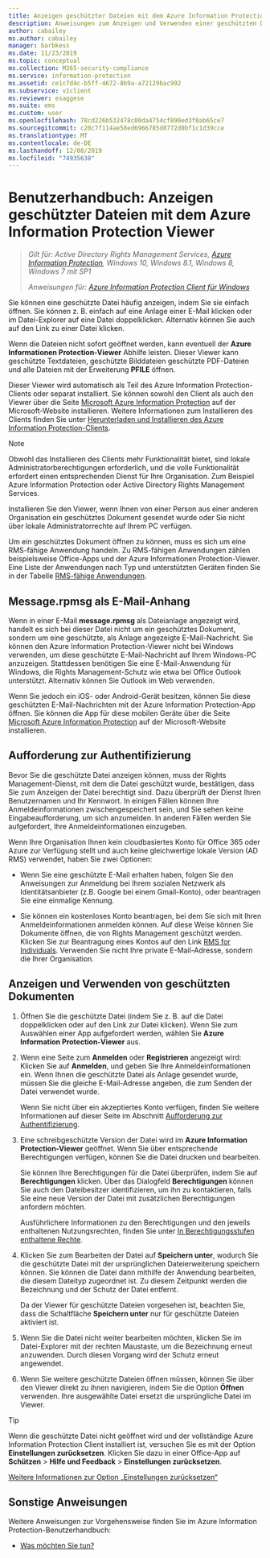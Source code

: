 ```yaml
---
title: Anzeigen geschützter Dateien mit dem Azure Information Protection Viewer
description: Anweisungen zum Anzeigen und Verwenden einer geschützten Datei, die erfordert, dass der Azure Information Protection Viewer installiert ist.
author: cabailey
ms.author: cabailey
manager: barbkess
ms.date: 11/23/2019
ms.topic: conceptual
ms.collection: M365-security-compliance
ms.service: information-protection
ms.assetid: ce1c7d4c-b5ff-4672-8b9a-a72129bac992
ms.subservice: v1client
ms.reviewer: esaggese
ms.suite: ems
ms.custom: user
ms.openlocfilehash: 78cd226b532478c00da4754cf890ed3f0ab65ce7
ms.sourcegitcommit: c20c7f114ae58ed6966785d8772d0bf1c1d39cce
ms.translationtype: MT
ms.contentlocale: de-DE
ms.lasthandoff: 12/08/2019
ms.locfileid: "74935638"
---
```

# <a name="user-guide-view-protected-files-with-the-azure-information-protection-viewer"></a>Benutzerhandbuch: Anzeigen geschützter Dateien mit dem Azure Information Protection Viewer

>*Gilt für: Active Directory Rights Management Services, [Azure Information Protection](https://azure.microsoft.com/pricing/details/information-protection), Windows 10, Windows 8.1, Windows 8, Windows 7 mit SP1*
>
> *Anweisungen für: [Azure Information Protection Client für Windows](../faqs.md#whats-the-difference-between-the-azure-information-protection-client-and-the-azure-information-protection-unified-labeling-client)*

Sie können eine geschützte Datei häufig anzeigen, indem Sie sie einfach öffnen. Sie können z. B. einfach auf eine Anlage einer E-Mail klicken oder im Datei-Explorer auf eine Datei doppelklicken. Alternativ können Sie auch auf den Link zu einer Datei klicken.

Wenn die Dateien nicht sofort geöffnet werden, kann eventuell der **Azure Informationen Protection-Viewer** Abhilfe leisten. Dieser Viewer kann geschützte Textdateien, geschützte Bilddateien geschützte PDF-Dateien und alle Dateien mit der Erweiterung **PFILE** öffnen.

Dieser Viewer wird automatisch als Teil des Azure Information Protection-Clients oder separat installiert. Sie können sowohl den Client als auch den Viewer über die Seite [Microsoft Azure Information Protection](https://go.microsoft.com/fwlink/?LinkId=303970) auf der Microsoft-Website installieren. Weitere Informationen zum Installieren des Clients finden Sie unter [Herunterladen und Installieren des Azure Information Protection-Clients](install-client-app.md).

> [!NOTE]
> Obwohl das Installieren des Clients mehr Funktionalität bietet, sind lokale Administratorberechtigungen erforderlich, und die volle Funktionalität erfordert einen entsprechenden Dienst für Ihre Organisation. Zum Beispiel Azure Information Protection oder Active Directory Rights Management Services.
> 
> Installieren Sie den Viewer, wenn Ihnen von einer Person aus einer anderen Organisation ein geschütztes Dokument gesendet wurde oder Sie nicht über lokale Administratorrechte auf Ihrem PC verfügen.

Um ein geschütztes Dokument öffnen zu können, muss es sich um eine RMS-fähige Anwendung handeln. Zu RMS-fähigen Anwendungen zählen beispielsweise Office-Apps und der Azure Informationen Protection-Viewer. Eine Liste der Anwendungen nach Typ und unterstützten Geräten finden Sie in der Tabelle [RMS-fähige Anwendungen](../requirements-applications.md#rms-enlightened-applications).  
## <a name="messagerpmsg-as-an-email-attachment"></a>Message.rpmsg als E-Mail-Anhang

Wenn in einer E-Mail **message.rpmsg** als Dateianlage angezeigt wird, handelt es sich bei dieser Datei nicht um ein geschütztes Dokument, sondern um eine geschützte, als Anlage angezeigte E-Mail-Nachricht. Sie können den Azure Information Protection-Viewer nicht bei Windows verwenden, um diese geschützte E-Mail-Nachricht auf Ihrem Windows-PC anzuzeigen. Stattdessen benötigen Sie eine E-Mail-Anwendung für Windows, die Rights Management-Schutz wie etwa bei Office Outlook unterstützt. Alternativ können Sie Outlook im Web verwenden.

Wenn Sie jedoch ein iOS- oder Android-Gerät besitzen, können Sie diese geschützten E-Mail-Nachrichten mit der Azure Information Protection-App öffnen. Sie können die App für diese mobilen Geräte über die Seite [Microsoft Azure Information Protection](https://go.microsoft.com/fwlink/?LinkId=303970) auf der Microsoft-Website installieren.

## <a name="prompts-for-authentication"></a>Aufforderung zur Authentifizierung

Bevor Sie die geschützte Datei anzeigen können, muss der Rights Management-Dienst, mit dem die Datei geschützt wurde, bestätigen, dass Sie zum Anzeigen der Datei berechtigt sind. Dazu überprüft der Dienst Ihren Benutzernamen und Ihr Kennwort. In einigen Fällen können Ihre Anmeldeinformationen zwischengespeichert sein, und Sie sehen keine Eingabeaufforderung, um sich anzumelden. In anderen Fällen werden Sie aufgefordert, Ihre Anmeldeinformationen einzugeben.

Wenn Ihre Organisation Ihnen kein cloudbasiertes Konto für Office 365 oder Azure zur Verfügung stellt und auch keine gleichwertige lokale Version (AD RMS) verwendet, haben Sie zwei Optionen:

- Wenn Sie eine geschützte E-Mail erhalten haben, folgen Sie den Anweisungen zur Anmeldung bei Ihrem sozialen Netzwerk als Identitätsanbieter (z.B. Google bei einem Gmail-Konto), oder beantragen Sie eine einmalige Kennung.

- Sie können ein kostenloses Konto beantragen, bei dem Sie sich mit Ihren Anmeldeinformationen anmelden können. Auf diese Weise können Sie Dokumente öffnen, die von Rights Management geschützt werden. Klicken Sie zur Beantragung eines Kontos auf den Link [RMS for Individuals](https://go.microsoft.com/fwlink/?LinkId=309469). Verwenden Sie nicht Ihre private E-Mail-Adresse, sondern die Ihrer Organisation. 

## <a name="to-view-and-use-a-protected-document"></a>Anzeigen und Verwenden von geschützten Dokumenten

1. Öffnen Sie die geschützte Datei (indem Sie z. B. auf die Datei doppelklicken oder auf den Link zur Datei klicken). Wenn Sie zum Auswählen einer App aufgefordert werden, wählen Sie **Azure Information Protection-Viewer** aus. 

2. Wenn eine Seite zum **Anmelden** oder **Registrieren** angezeigt wird: Klicken Sie auf **Anmelden**, und geben Sie Ihre Anmeldeinformationen ein. Wenn Ihnen die geschützte Datei als Anlage gesendet wurde, müssen Sie die gleiche E-Mail-Adresse angeben, die zum Senden der Datei verwendet wurde.
    
    Wenn Sie nicht über ein akzeptiertes Konto verfügen, finden Sie weitere Informationen auf dieser Seite im Abschnitt [Aufforderung zur Authentifizierung](#prompts-for-authentication).

3. Eine schreibgeschützte Version der Datei wird im **Azure Information Protection-Viewer** geöffnet. Wenn Sie über entsprechende Berechtigungen verfügen, können Sie die Datei drucken und bearbeiten. 

    Sie können Ihre Berechtigungen für die Datei überprüfen, indem Sie auf **Berechtigungen** klicken. Über das Dialogfeld **Berechtigungen** können Sie auch den Dateibesitzer identifizieren, um ihn zu kontaktieren, falls Sie eine neue Version der Datei mit zusätzlichen Berechtigungen anfordern möchten.
    
    Ausführlichere Informationen zu den Berechtigungen und den jeweils enthaltenen Nutzungsrechten, finden Sie unter [In Berechtigungsstufen enthaltene Rechte](../configure-usage-rights.md#rights-included-in-permissions-levels).

4. Klicken Sie zum Bearbeiten der Datei auf **Speichern unter**, wodurch Sie die geschützte Datei mit der ursprünglichen Dateierweiterung speichern können. Sie können die Datei dann mithilfe der Anwendung bearbeiten, die diesem Dateityp zugeordnet ist. Zu diesem Zeitpunkt werden die Bezeichnung und der Schutz der Datei entfernt.
    
    Da der Viewer für geschützte Dateien vorgesehen ist, beachten Sie, dass die Schaltfläche **Speichern unter** nur für geschützte Dateien aktiviert ist.
    
5. Wenn Sie die Datei nicht weiter bearbeiten möchten, klicken Sie im Datei-Explorer mit der rechten Maustaste, um die Bezeichnung erneut anzuwenden. Durch diesen Vorgang wird der Schutz erneut angewendet.

6. Wenn Sie weitere geschützte Dateien öffnen müssen, können Sie über den Viewer direkt zu ihnen navigieren, indem Sie die Option **Öffnen** verwenden. Ihre ausgewählte Datei ersetzt die ursprüngliche Datei im Viewer. 

> [!TIP]
> Wenn die geschützte Datei nicht geöffnet wird und der vollständige Azure Information Protection Client installiert ist, versuchen Sie es mit der Option **Einstellungen zurücksetzen**. Klicken Sie dazu in einer Office-App auf **Schützen** > **Hilfe und Feedback** > **Einstellungen zurücksetzen**. 
> 
> [Weitere Informationen zur Option „Einstellungen zurücksetzen“](client-admin-guide.md#more-information-about-the-reset-settings-option)

## <a name="other-instructions"></a>Sonstige Anweisungen
Weitere Anweisungen zur Vorgehensweise finden Sie im Azure Information Protection-Benutzerhandbuch:

-   [Was möchten Sie tun?](client-user-guide.md#what-do-you-want-to-do)

